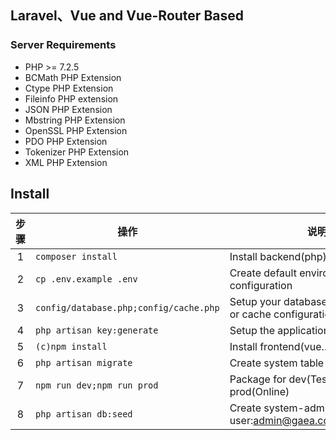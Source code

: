 ## Laravel、Vue and Vue-Router Based

### Server Requirements
* PHP >= 7.2.5
* BCMath PHP Extension
* Ctype PHP Extension
* Fileinfo PHP extension
* JSON PHP Extension
* Mbstring PHP Extension
* OpenSSL PHP Extension
* PDO PHP Extension
* Tokenizer PHP Extension
* XML PHP Extension

## Install
|步骤|操作|说明|
|:----:|----|----|
|1|```composer install```|Install backend(php) dependencies
|2|```cp .env.example .env```|Create default environment configuration
|3|```config/database.php;config/cache.php```|Setup your database configuration, or cache configuration
|4|```php artisan key:generate```|Setup the application key
|5|```(c)npm install```|Install frontend(vue...) dependencies
|6|```php artisan migrate```|Create system table
|7|```npm run dev;npm run prod```|Package for dev(Test) or prod(Online)
|8|```php artisan db:seed```|Create system-admin user:admin@gaea.com,pass:123456

